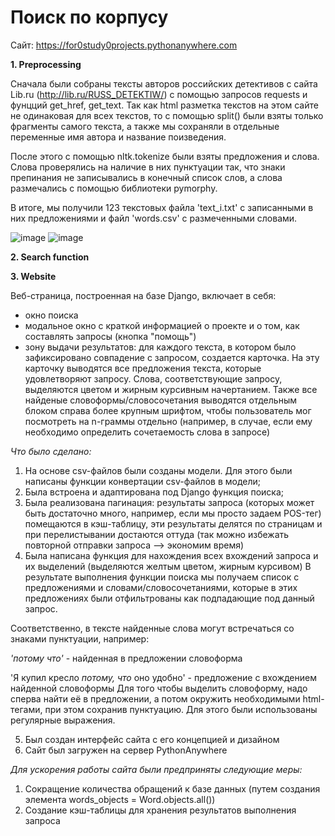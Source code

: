 # Поиск по корпусу
Сайт: https://for0study0projects.pythonanywhere.com

**1. Preprocessing**
   
   Сначала были собраны тексты авторов российских детективов с сайта Lib.ru (http://lib.ru/RUSS_DETEKTIW/) с помощью запросов requests и фунцций get_href, get_text. Так как html разметка текстов на этом сайте не одинаковая для всех текстов, то с помощью split() были взяты только фрагменты самого текста, а также мы сохраняли в отдельные переменные имя автора и название поизведения.
   
   После этого с помощью nltk.tokenize были взяты предложения и слова. Слова проверялись на наличие в них пунктуации так, что знаки препинания не записывались в конечный список слов, а слова размечались с помощью библиотеки pymorphy.

   В итоге, мы получили 123 текстовых файла 'text_i.txt' с записанными в них предложениями и файл 'words.csv' с размеченными словами.

   ![image](https://github.com/s-alyona-a/NLP_3d_course_project/assets/90251910/1bcd36f3-d737-4a22-850b-c3441a2e33c0)
   ![image](https://github.com/s-alyona-a/NLP_3d_course_project/assets/90251910/1f4ea937-19b7-48b4-b36b-72a72828fb24)

**2. Search function**

**3. Website**

Веб-страница, построенная на базе Django, включает в себя:
- окно поиска
- модальное окно с краткой информацией о проекте и о том, как составлять запросы (кнопка "помощь")
- зону выдачи результатов: для каждого текста, в котором было зафиксировано совпадение с запросом, создается карточка. На эту карточку выводятся все предложения текста, которые удовлетворяют запросу. Слова, соответствующие запросу, выделяются цветом и жирным курсивным начертанием. Также все найденые словоформы/словосочетания выводятся отдельным блоком справа более крупным шрифтом, чтобы пользователь мог посмотреть на n-граммы отдельно (например, в случае, если ему необходимо определить сочетаемость слова в запросе)

*Что было сделано:*
1) На основе csv-файлов были созданы модели. Для этого были написаны функции конвертации csv-файлов в модели;
2) Была встроена и адаптирована под Django функция поиска;
3) Была реализована пагинация: результаты запроса (которых может быть достаточно много, например, если мы просто задаем POS-тег) помещаются в кэш-таблицу, эти результаты делятся по страницам и при перелистывании достаются оттуда (так можно избежать повторной отправки запроса —> экономим время)
4) Была написана функция для нахождения всех вхождений запроса и их выделений (выделяются желтым цветом, жирным курсивом)
В результате выполнения функции поиска мы получаем список с предложениями и словами/словосочетаниями, которые в этих предложениях были отфильтрованы как подпадающие под данный запрос.

Соответственно, в тексте найденные слова могут встречаться со знаками пунктуации, например:

*'потому что'* - найденная в предложении словоформа

'Я купил кресло *потому, что* оно удобно'  - предложение с вхождением найденной словоформы
Для того чтобы выделить словоформу, надо сперва найти её в предложении, а потом окружить необходимыми html-тегами, при этом сохранив пунктуацию. Для этого были использованы регулярные выражения.

5) Был создан интерфейс сайта с его концепцией и дизайном
6) Сайт был загружен на сервер PythonAnywhere

*Для ускорения работы сайта были предприняты следующие меры:*
1) Сокращение количества обращений к базе данных (путем создания элемента words_objects = Word.objects.all())
2) Создание кэш-таблицы для хранения результатов выполнения запроса
